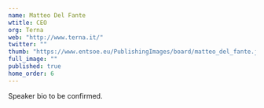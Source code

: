 ```yaml
---
name: Matteo Del Fante
wtitle: CEO
org: Terna
web: "http://www.terna.it/"
twitter: ""
thumb: "https://www.entsoe.eu/PublishingImages/board/matteo_del_fante.jpg"
full_image: ""
published: true
home_order: 6
---
```



Speaker bio to be confirmed.
